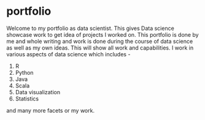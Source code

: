 # portfolio
Welcome to my portfolio as data scientist.
This gives 
Data science showcase work to get idea of projects I worked on.
This portfolio is done by me and whole writing and work is done during the course of data science as well as my own ideas.
This will show all work and capabilities.
I work in various aspects of data science which includes -
1. R
2. Python
3. Java
4. Scala
5. Data visualization
6. Statistics  

and many more facets or my work.
